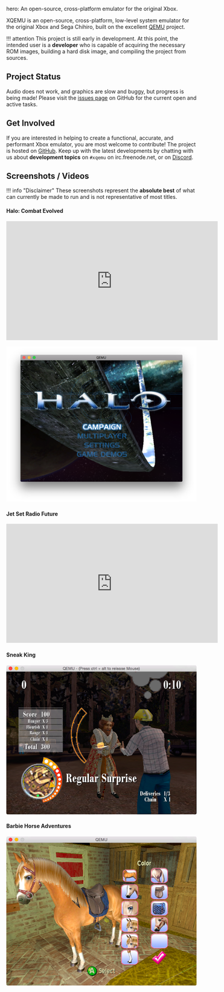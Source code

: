 hero: An open-source, cross-platform emulator for the original Xbox.

XQEMU is an open-source, cross-platform, low-level system emulator for the
original Xbox and Sega Chihiro, built on the excellent
[QEMU](https://www.qemu.org/) project.

!!! attention
    This project is still early in development. At this point, the intended user
    is a **developer** who is capable of acquiring the necessary ROM images,
    building a hard disk image, and compiling the project from sources.

Project Status
--------------
Audio does not work, and graphics are slow and buggy, but
progress is being made! Please visit the [issues
page](https://github.com/xqemu/xqemu/issues) on GitHub for the current open and
active tasks.

Get Involved
------------
If you are interested in helping to create a functional, accurate, and
performant Xbox emulator, you are most welcome to contribute! The project is
hosted on [GitHub](https://github.com/xqemu/xqemu). Keep up with the latest
developments by chatting with us about **development topics** on `#xqemu` on
irc.freenode.net, or on [Discord](https://discord.gg/WxJPPyz).

Screenshots / Videos
--------------------

!!! info "Disclaimer"
    These screenshots represent the **absolute best** of what can
    currently be made to run and is not representative of most titles.

#### Halo: Combat Evolved

<iframe width="560" height="315" src="https://www.youtube.com/embed/qlXSDqkNkJg" frameborder="0" allow="autoplay; encrypted-media" allowfullscreen></iframe>

![Halo](screenshots/halo.png)

#### Jet Set Radio Future

<iframe width="560" height="315" src="https://www.youtube.com/embed/MVwB1jCzkWs" frameborder="0" allow="autoplay; encrypted-media" allowfullscreen></iframe>

#### Sneak King

![King](screenshots/king.png)

#### Barbie Horse Adventures

![Barbie](screenshots/barbie.png)
